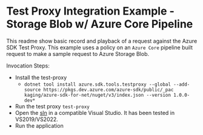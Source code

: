 # Test Proxy Integration Example - Storage Blob w/ Azure Core Pipeline

This readme show basic record and playback of a request against the Azure SDK Test Proxy. This example uses a policy on an `Azure Core` pipeline built request to make a sample request to Azure Storage Blob.

Invocation Steps:

- Install the test-proxy
  - `dotnet tool install azure.sdk.tools.testproxy --global --add-source https://pkgs.dev.azure.com/azure-sdk/public/_pac
kaging/azure-sdk-for-net/nuget/v3/index.json --version 1.0.0-dev*`
- Run the test proxy `test-proxy`
- Open the [sln](./Azure.Sdk.Tools.TestProxy.HttpPipelineSample.sln) in a compatible Visual Studio. It has been tested in VS2019/VS2022.
- Run the application
